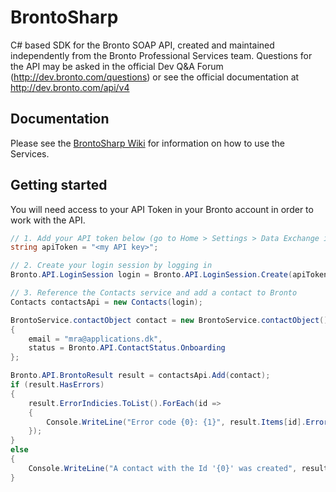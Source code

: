 # BrontoSharp
C# based SDK for the Bronto SOAP API, created and maintained independently from the Bronto Professional Services team. Questions for the API may be asked in the official Dev Q&amp;A Forum (http://dev.bronto.com/questions) or see the official documentation at http://dev.bronto.com/api/v4

## Documentation
Please see the [BrontoSharp Wiki](https://github.com/appldev/BrontoSharp/wiki) for information on how to use the Services.

## Getting started
You will need access to your API Token in your Bronto account in order to work with the API.

```C#
// 1. Add your API token below (go to Home > Settings > Data Exchange in Bronto to see your API Key
string apiToken = "<my API key>";

// 2. Create your login session by logging in
Bronto.API.LoginSession login = Bronto.API.LoginSession.Create(apiToken);

// 3. Reference the Contacts service and add a contact to Bronto
Contacts contactsApi = new Contacts(login);

BrontoService.contactObject contact = new BrontoService.contactObject()
{
    email = "mra@applications.dk",
    status = Bronto.API.ContactStatus.Onboarding
};

Bronto.API.BrontoResult result = contactsApi.Add(contact);
if (result.HasErrors)
{
    result.ErrorIndicies.ToList().ForEach(id =>
    {
        Console.WriteLine("Error code {0}: {1}", result.Items[id].ErrorCode, result.Items[id].ErrorString);
    });
}
else
{
    Console.WriteLine("A contact with the Id '{0}' was created", result.Items.First().Id);
}

```
